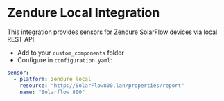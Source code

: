 # Zendure Local Integration

This integration provides sensors for Zendure SolarFlow devices via local REST API.

- Add to your `custom_components` folder
- Configure in `configuration.yaml`:

```yaml
sensor:
  - platform: zendure_local
    resource: "http://SolarFlow800.lan/properties/report"
    name: "Solarflow 800"
```
